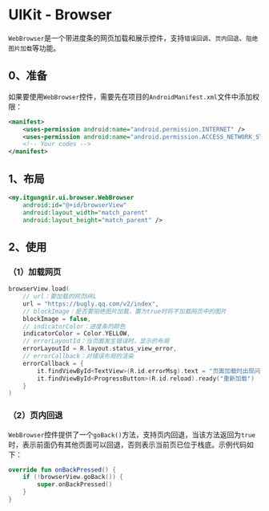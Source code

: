 # UIKit - Browser

`WebBrowser`是一个带进度条的网页加载和展示控件，支持`错误回调`、`页内回退`、`阻绝图片加载`等功能。

## 0、准备
如果要使用`WebBrowser`控件，需要先在项目的`AndroidManifest.xml`文件中添加权限：
```xml
<manifest>
    <uses-permission android:name="android.permission.INTERNET" />
    <uses-permission android:name="android.permission.ACCESS_NETWORK_STATE" />
    <!-- Your codes -->
</manifest>
```

## 1、布局
```xml
<my.itgungnir.ui.browser.WebBrowser
    android:id="@+id/browserView"
    android:layout_width="match_parent"
    android:layout_height="match_parent" />
```

## 2、使用
### （1）加载网页
```kotlin
browserView.load(
    // url：要加载的网页URL
    url = "https://bugly.qq.com/v2/index",
    // blockImage：是否要阻绝图片加载，置为true时将不加载网页中的图片
    blockImage = false,
    // indicatorColor：进度条的颜色
    indicatorColor = Color.YELLOW,
    // errorLayoutId：当页面发生错误时，显示的布局
    errorLayoutId = R.layout.status_view_error,
    // errorCallback：对错误布局的渲染
    errorCallback = {
        it.findViewById<TextView>(R.id.errorMsg).text = "页面加载时出现问题，请重试~"
        it.findViewById<ProgressButton>(R.id.reload).ready("重新加载")
    }
)
```

### （2）页内回退
`WebBrowser`控件提供了一个`goBack()`方法，支持页内回退，当该方法返回为`true`时，表示前面仍有其他页面可以回退，否则表示当前页已位于栈底。示例代码如下：
```kotlin
override fun onBackPressed() {
    if (!browserView.goBack()) {
        super.onBackPressed()
    }
}
```